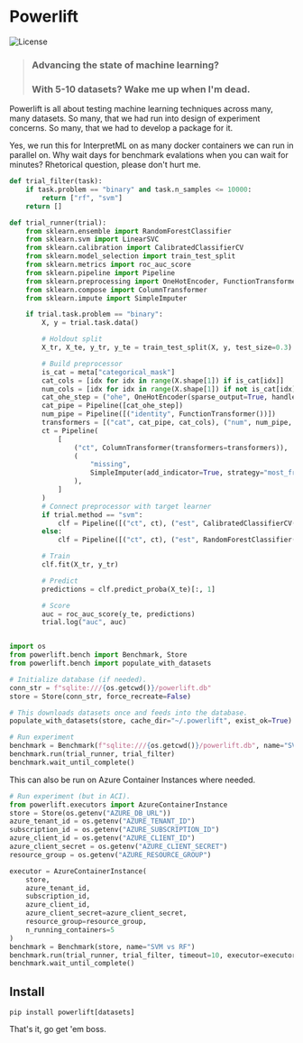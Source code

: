 # Powerlift

![License](https://img.shields.io/github/license/interpretml/interpret.svg?style=flat-square)
<br/>
> ### Advancing the state of machine learning?
> ### With 5-10 datasets? Wake me up when I'm dead.

Powerlift is all about testing machine learning techniques across many, many datasets. So many, that we had run into design of experiment concerns. So many, that we had to develop a package for it.

Yes, we run this for InterpretML on as many docker containers we can run in parallel on. Why wait days for benchmark evalations when you can wait for minutes? Rhetorical question, please don't hurt me.

```python
def trial_filter(task):
    if task.problem == "binary" and task.n_samples <= 10000:
        return ["rf", "svm"]
    return []

def trial_runner(trial):
    from sklearn.ensemble import RandomForestClassifier
    from sklearn.svm import LinearSVC
    from sklearn.calibration import CalibratedClassifierCV
    from sklearn.model_selection import train_test_split
    from sklearn.metrics import roc_auc_score
    from sklearn.pipeline import Pipeline
    from sklearn.preprocessing import OneHotEncoder, FunctionTransformer
    from sklearn.compose import ColumnTransformer
    from sklearn.impute import SimpleImputer

    if trial.task.problem == "binary":
        X, y = trial.task.data()

        # Holdout split
        X_tr, X_te, y_tr, y_te = train_test_split(X, y, test_size=0.3)

        # Build preprocessor
        is_cat = meta["categorical_mask"]
        cat_cols = [idx for idx in range(X.shape[1]) if is_cat[idx]]
        num_cols = [idx for idx in range(X.shape[1]) if not is_cat[idx]]
        cat_ohe_step = ("ohe", OneHotEncoder(sparse_output=True, handle_unknown="ignore"))
        cat_pipe = Pipeline([cat_ohe_step])
        num_pipe = Pipeline([("identity", FunctionTransformer())])
        transformers = [("cat", cat_pipe, cat_cols), ("num", num_pipe, num_cols)]
        ct = Pipeline(
            [
                ("ct", ColumnTransformer(transformers=transformers)),
                (
                    "missing",
                    SimpleImputer(add_indicator=True, strategy="most_frequent"),
                ),
            ]
        )
        # Connect preprocessor with target learner
        if trial.method == "svm":
            clf = Pipeline([("ct", ct), ("est", CalibratedClassifierCV(LinearSVC()))])
        else:
            clf = Pipeline([("ct", ct), ("est", RandomForestClassifier())])

        # Train
        clf.fit(X_tr, y_tr)

        # Predict
        predictions = clf.predict_proba(X_te)[:, 1]

        # Score
        auc = roc_auc_score(y_te, predictions)
        trial.log("auc", auc)


import os
from powerlift.bench import Benchmark, Store
from powerlift.bench import populate_with_datasets

# Initialize database (if needed).
conn_str = f"sqlite:///{os.getcwd()}/powerlift.db"
store = Store(conn_str, force_recreate=False)

# This downloads datasets once and feeds into the database.
populate_with_datasets(store, cache_dir="~/.powerlift", exist_ok=True)

# Run experiment
benchmark = Benchmark(f"sqlite:///{os.getcwd()}/powerlift.db", name="SVM vs RF")
benchmark.run(trial_runner, trial_filter)
benchmark.wait_until_complete()
```

This can also be run on Azure Container Instances where needed.
```python
# Run experiment (but in ACI).
from powerlift.executors import AzureContainerInstance
store = Store(os.getenv("AZURE_DB_URL"))
azure_tenant_id = os.getenv("AZURE_TENANT_ID")
subscription_id = os.getenv("AZURE_SUBSCRIPTION_ID")
azure_client_id = os.getenv("AZURE_CLIENT_ID")
azure_client_secret = os.getenv("AZURE_CLIENT_SECRET")
resource_group = os.getenv("AZURE_RESOURCE_GROUP")

executor = AzureContainerInstance(
    store,
    azure_tenant_id,
    subscription_id,
    azure_client_id,
    azure_client_secret=azure_client_secret,
    resource_group=resource_group,
    n_running_containers=5
)
benchmark = Benchmark(store, name="SVM vs RF")
benchmark.run(trial_runner, trial_filter, timeout=10, executor=executor)
benchmark.wait_until_complete()
```

## Install
`pip install powerlift[datasets]`

That's it, go get 'em boss.